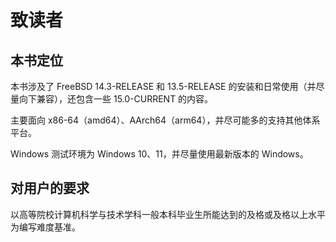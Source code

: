 # 致读者

## 本书定位

本书涉及了 FreeBSD 14.3-RELEASE 和 13.5-RELEASE 的安装和日常使用（并尽量向下兼容），还包含一些 15.0-CURRENT 的内容。

主要面向 x86-64（amd64）、AArch64（arm64），并尽可能多的支持其他体系平台。

Windows 测试环境为 Windows 10、11，并尽量使用最新版本的 Windows。

## 对用户的要求

以高等院校计算机科学与技术学科一般本科毕业生所能达到的及格或及格以上水平为编写难度基准。
